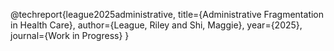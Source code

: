 @techreport{league2025administrative,
    title={Administrative Fragmentation in Health Care},
    author={League, Riley and Shi, Maggie},
    year={2025},
    journal={Work in Progress}
}
